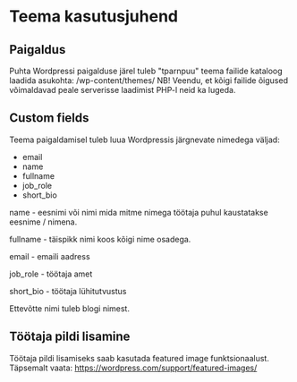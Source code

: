# Teema kasutusjuhend
## Paigaldus
Puhta Wordpressi paigalduse järel tuleb "tparnpuu" teema failide kataloog laadida asukohta: /wp-content/themes/
NB! Veendu, et kõigi failide õigused võimaldavad peale serverisse laadimist PHP-l neid ka lugeda. 
## Custom fields
Teema paigaldamisel tuleb luua Wordpressis järgnevate nimedega väljad:
- email
- name
- fullname
- job_role
- short_bio

name - eesnimi või nimi mida mitme nimega töötaja puhul kaustatakse eesnime / nimena.

fullname - täispikk nimi koos kõigi nime osadega.

email - emaili aadress

job_role - töötaja amet

short_bio - töötaja lühitutvustus

Ettevõtte nimi tuleb blogi nimest.

## Töötaja pildi lisamine
Töötaja pildi lisamiseks saab kasutada featured image funktsionaalust. Täpsemalt vaata: https://wordpress.com/support/featured-images/

